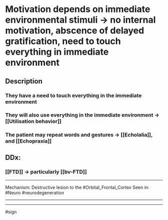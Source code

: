 # Motivation depends on immediate environmental stimuli -> no internal motivation, abscence of delayed gratification, need to **touch everything in immediate environment**
## Description
### They have a need to touch **everything** in the immediate environment
### They will also use everything in the immediate environment -> [[Utilisation behavior]]
### The patient may repeat words and gestures -> [[Echolalia]], and [[Echopraxia]]
## DDx:
### [[FTD]] -> particularly [[bv-FTD]]

----
Mechanism: Destructive lesion to the #Orbital_Frontal_Cortex 
Seen in: #Neuro #neurodegeneration 

---


---
#sign 